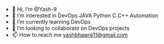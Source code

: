 - 👋 Hi, I’m @Yash-9
- 👀 I’m interested in DevOps JAVA Python C C++ Automation
- 🌱 I’m currently learning DevOps
- 💞️ I’m looking to collaborate on DevOps projects
- 📫 How to reach me yashbhawre11@gmail.com

<!---
Yash-9/Yash-9 is a ✨ special ✨ repository because its `README.md` (this file) appears on your GitHub profile.
You can click the Preview link to take a look at your changes.
--->
